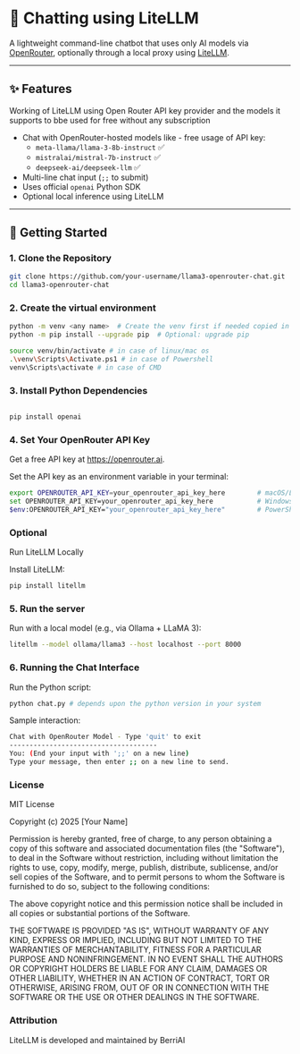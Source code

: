 # 🧠 Chatting using LiteLLM 

A lightweight command-line chatbot that uses only AI models via [OpenRouter](https://openrouter.ai), optionally through a local proxy using [LiteLLM](https://github.com/BerriAI/litellm).

---

## ✨ Features

Working of LiteLLM using Open Router API key provider and the models it supports to bbe used for free without any subscription 

- Chat with OpenRouter-hosted models like - free usage of API key:
  - `meta-llama/llama-3-8b-instruct` ✅
  - `mistralai/mistral-7b-instruct` ✅
  - `deepseek-ai/deepseek-llm` ✅
- Multi-line chat input (`;;` to submit)
- Uses official `openai` Python SDK
- Optional local inference using LiteLLM

---

## 🚀 Getting Started

### 1. Clone the Repository

```bash
git clone https://github.com/your-username/llama3-openrouter-chat.git
cd llama3-openrouter-chat
```
### 2. Create the virtual environment

```bash
python -m venv <any name>  # Create the venv first if needed copied in a file of different name
python -m pip install --upgrade pip  # Optional: upgrade pip
```
```bash
source venv/bin/activate # in case of linux/mac os
.\venv\Scripts\Activate.ps1 # in case of Powershell
venv\Scripts\activate # in case of CMD
```

### 3. Install Python Dependencies

``` bash

pip install openai

```

### 4. Set Your OpenRouter API Key

Get a free API key at https://openrouter.ai.

Set the API key as an environment variable in your terminal:

``` bash
export OPENROUTER_API_KEY=your_openrouter_api_key_here        # macOS/Linux
set OPENROUTER_API_KEY=your_openrouter_api_key_here           # Windows CMD
$env:OPENROUTER_API_KEY="your_openrouter_api_key_here"        # PowerShell
```

### Optional

Run LiteLLM Locally

Install LiteLLM:
```bash
pip install litellm
```
### 5. Run the server
Run with a local model (e.g., via Ollama + LLaMA 3):
```bash
litellm --model ollama/llama3 --host localhost --port 8000
```

### 6. Running the Chat Interface

Run the Python script:
```bash
python chat.py # depends upon the python version in your system
```
Sample interaction:
```bash
Chat with OpenRouter Model - Type 'quit' to exit
-------------------------------------
You: (End your input with ';;' on a new line)
Type your message, then enter ;; on a new line to send.
```

### License

MIT License

Copyright (c) 2025 [Your Name]

Permission is hereby granted, free of charge, to any person obtaining a copy
of this software and associated documentation files (the "Software"), to deal
in the Software without restriction, including without limitation the rights 
to use, copy, modify, merge, publish, distribute, sublicense, and/or sell 
copies of the Software, and to permit persons to whom the Software is 
furnished to do so, subject to the following conditions:

The above copyright notice and this permission notice shall be included in 
all copies or substantial portions of the Software.

THE SOFTWARE IS PROVIDED "AS IS", WITHOUT WARRANTY OF ANY KIND, EXPRESS OR 
IMPLIED, INCLUDING BUT NOT LIMITED TO THE WARRANTIES OF MERCHANTABILITY, 
FITNESS FOR A PARTICULAR PURPOSE AND NONINFRINGEMENT. IN NO EVENT SHALL THE 
AUTHORS OR COPYRIGHT HOLDERS BE LIABLE FOR ANY CLAIM, DAMAGES OR OTHER 
LIABILITY, WHETHER IN AN ACTION OF CONTRACT, TORT OR OTHERWISE, ARISING 
FROM, OUT OF OR IN CONNECTION WITH THE SOFTWARE OR THE USE OR OTHER 
DEALINGS IN THE SOFTWARE.

### Attribution

LiteLLM is developed and maintained by BerriAI


